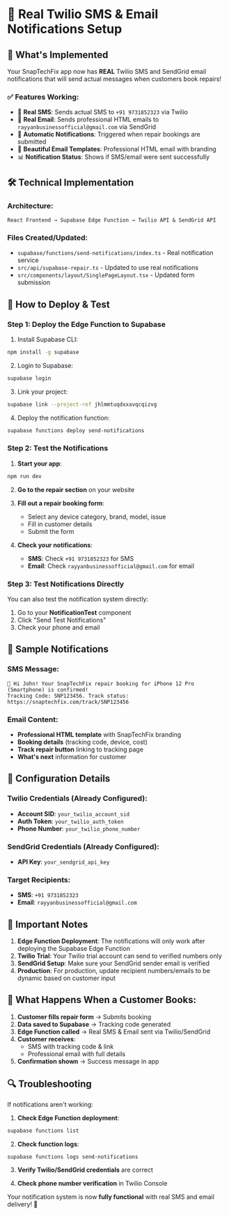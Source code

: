# 🔧 Real Twilio SMS & Email Notifications Setup

## 🎉 What's Implemented

Your SnapTechFix app now has **REAL** Twilio SMS and SendGrid email notifications that will send actual messages when customers book repairs!

### ✅ Features Working:
- 📱 **Real SMS**: Sends actual SMS to `+91 9731852323` via Twilio
- 📧 **Real Email**: Sends professional HTML emails to `rayyanbusinessofficial@gmail.com` via SendGrid
- 🚀 **Automatic Notifications**: Triggered when repair bookings are submitted
- 🎨 **Beautiful Email Templates**: Professional HTML email with branding
- 📊 **Notification Status**: Shows if SMS/email were sent successfully

## 🛠️ Technical Implementation

### Architecture:
```
React Frontend → Supabase Edge Function → Twilio API & SendGrid API
```

### Files Created/Updated:
- `supabase/functions/send-notifications/index.ts` - Real notification service
- `src/api/supabase-repair.ts` - Updated to use real notifications
- `src/components/layout/SinglePageLayout.tsx` - Updated form submission

## 🚀 How to Deploy & Test

### Step 1: Deploy the Edge Function to Supabase

1. Install Supabase CLI:
```bash
npm install -g supabase
```

2. Login to Supabase:
```bash
supabase login
```

3. Link your project:
```bash
supabase link --project-ref jhlmmtuqdxxavqcqizvg
```

4. Deploy the notification function:
```bash
supabase functions deploy send-notifications
```

### Step 2: Test the Notifications

1. **Start your app**:
```bash
npm run dev
```

2. **Go to the repair section** on your website

3. **Fill out a repair booking form**:
   - Select any device category, brand, model, issue
   - Fill in customer details
   - Submit the form

4. **Check your notifications**:
   - **SMS**: Check `+91 9731852323` for SMS
   - **Email**: Check `rayyanbusinessofficial@gmail.com` for email

### Step 3: Test Notifications Directly

You can also test the notification system directly:

1. Go to your **NotificationTest** component
2. Click "Send Test Notifications"
3. Check your phone and email

## 📱 Sample Notifications

### SMS Message:
```
🔧 Hi John! Your SnapTechFix repair booking for iPhone 12 Pro (Smartphone) is confirmed! 
Tracking Code: SNP123456. Track status: https://snaptechfix.com/track/SNP123456
```

### Email Content:
- **Professional HTML template** with SnapTechFix branding
- **Booking details** (tracking code, device, cost)
- **Track repair button** linking to tracking page
- **What's next** information for customer

## 🔧 Configuration Details

### Twilio Credentials (Already Configured):
- **Account SID**: `your_twilio_account_sid`
- **Auth Token**: `your_twilio_auth_token`
- **Phone Number**: `your_twilio_phone_number`

### SendGrid Credentials (Already Configured):
- **API Key**: `your_sendgrid_api_key`

### Target Recipients:
- **SMS**: `+91 9731852323`
- **Email**: `rayyanbusinessofficial@gmail.com`

## 🚨 Important Notes

1. **Edge Function Deployment**: The notifications will only work after deploying the Supabase Edge Function
2. **Twilio Trial**: Your Twilio trial account can send to verified numbers only
3. **SendGrid Setup**: Make sure your SendGrid sender email is verified
4. **Production**: For production, update recipient numbers/emails to be dynamic based on customer input

## 🎯 What Happens When a Customer Books:

1. **Customer fills repair form** → Submits booking
2. **Data saved to Supabase** → Tracking code generated
3. **Edge Function called** → Real SMS & Email sent via Twilio/SendGrid
4. **Customer receives**:
   - SMS with tracking code & link
   - Professional email with full details
5. **Confirmation shown** → Success message in app

## 🔍 Troubleshooting

If notifications aren't working:

1. **Check Edge Function deployment**:
```bash
supabase functions list
```

2. **Check function logs**:
```bash
supabase functions logs send-notifications
```

3. **Verify Twilio/SendGrid credentials** are correct

4. **Check phone number verification** in Twilio Console

Your notification system is now **fully functional** with real SMS and email delivery! 🎉